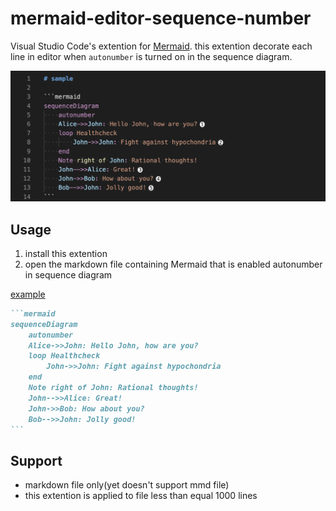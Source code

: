 # mermaid-editor-sequence-number

Visual Studio Code's extention for [Mermaid](https://github.com/mermaid-js/mermaid).
this extention decorate each line in editor when `autonumber` is turned on in the sequence diagram.

![sequence number sample](./images/sequence_number_sample.png)

## Usage

1. install this extention
2. open the markdown file containing Mermaid that is enabled autonumber in sequence diagram

[example](https://mermaid-js.github.io/mermaid/#/sequenceDiagram?id=sequencenumbers)

````markdown
```mermaid
sequenceDiagram
    autonumber
    Alice->>John: Hello John, how are you?
    loop Healthcheck
        John->>John: Fight against hypochondria
    end
    Note right of John: Rational thoughts!
    John-->>Alice: Great!
    John->>Bob: How about you?
    Bob-->>John: Jolly good!
```
````

## Support

- markdown file only(yet doesn't support mmd file)
- this extention is applied to file less than equal 1000 lines
